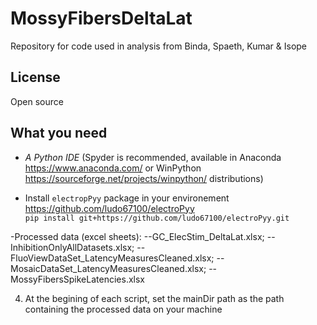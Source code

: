 # MossyFibersDeltaLat
Repository for code used in analysis from Binda, Spaeth, Kumar &amp; Isope

## License 
Open source 

## What you need
- *A Python IDE* (Spyder is recommended, available in Anaconda https://www.anaconda.com/ or WinPython https://sourceforge.net/projects/winpython/ distributions)  

- Install ```electropPyy``` package in your environement https://github.com/ludo67100/electroPyy           
```pip install git+https://github.com/ludo67100/electroPyy.git```

-Processed data (excel sheets): 
--GC_ElecStim_DeltaLat.xlsx; 
--InhibitionOnlyAllDatasets.xlsx; 
--FluoViewDataSet_LatencyMeasuresCleaned.xlsx; 
--MosaicDataSet_LatencyMeasuresCleaned.xlsx; 
--MossyFibersSpikeLatencies.xlsx
  
 4. At the begining of each script, set the mainDir path as the path containing the processed data on your machine 

